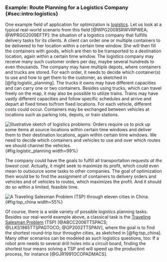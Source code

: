 ### Example: Route Planning for a Logistics Company {#sec:intro:logistics}

One example field of application for optimization is [logistics](http://en.wikipedia.org/wiki/Logistics).
Let us look at a typical real-world scenario from this field&nbsp;[@WPG2009SRWVRPWEA; @WPRGG2009EFTP]: the situation of a logistics company that fulfills delivery tasks for its clients.
A client can order one or multiple containers to be delivered to her location within a certain time window.
She will then fill the containers with goods, which are then to be transported to a destination location, again within a certain time window.
The logistics company may receive many such customer orders per day, maybe several hundreds to even thousands.
The company may have multiple depots, where containers and trucks are stored.
For each order, it needs to decide which container(s) to use and how to get them to the customer, as sketched in [@fig:logistic_planning].
The trucks it owns may have different capacities and can carry one or two containers.
Besides using trucks, which can travel freely on the map, it may also be possible to utilize trains.
Trains may have vastly different capacities and follow specific schedules and arrive and depart at fixed times to/from fixed locations.
For each vehicle, different costs could occur.
Containers may be exchanged between vehicles at locations such as parking lots, depots, or train stations.

![Illustrative sketch of logistics problems: Orders require us to pick up some items at source locations within certain time windows and deliver them to their destination locations, again within certain time windows. We need to decide which containers and vehicles to use and over which routes we should channel the vehicles.](\relative.path{logistic_planning.svgz}){#fig:logistic_planning width=99%}

The company could have the goals to fulfill all transportation requests *at the lowest cost*.
Actually, it might seek to maximize its profit, which could even mean to outsource some tasks to other companies.
The goal of optimization then would be to find the assignment of containers to delivery orders and vehicles and of vehicles to routes, which maximizes the profit.
And it should do so within a limited, feasible time.

![A Traveling Salesman Problem (TSP) through eleven cities in China.](\relative.path{tsp_china.svgz}){#fig:tsp_china width=55%}

Of course, there is a wide variety of possible logistics planning tasks. 
Besides our real-world example above, a classical task is the [Traveling Salesman Problem](http://en.wikipedia.org/wiki/Travelling_salesman_problem) (TSP)&nbsp;[@ABCC2006TTSPACS; @LLKS1985TTSPAGTOCO; @GP2002TTSPAIV], where the goal is to find the shortest round-trip tour through$n$&nbsp;cities, as sketched in [@fig:tsp_china].
Many other scenarios can be modeled as such logistics questions, too:
If a robot arm needs to several drill holes into a circuit board, finding the shortest tour means solving a TSP and will speed up the production process, for instance&nbsp;[@GJR1991OCOPADMACS].
